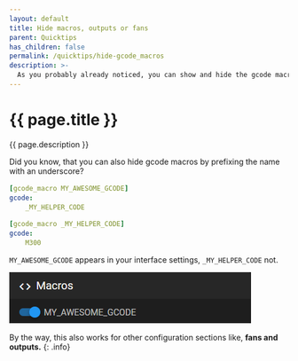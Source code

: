 ```yaml
---
layout: default
title: Hide macros, outputs or fans
parent: Quicktips
has_children: false
permalink: /quicktips/hide-gcode_macros
description: >-
  As you probably already noticed, you can show and hide the gcode macros in the interface settings, but there is more...
---
```


# {{ page.title }}
{{ page.description }}

Did you know, that you can also hide gcode macros by prefixing the name with an underscore?

```yaml
[gcode_macro MY_AWESOME_GCODE]
gcode:
	_MY_HELPER_CODE
```

```yaml
[gcode_macro _MY_HELPER_CODE]
gcode:
	M300
```

`MY_AWESOME_GCODE` appears in your interface settings, `_MY_HELPER_CODE` not.

![](../assets/img/quicktips/hide-gcode_macros/my_awesome_macro.png)

By the way, this also works for other configuration sections like, **fans and outputs.**
{: .info}

